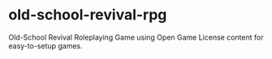 # old-school-revival-rpg
Old-School Revival Roleplaying Game using Open Game License content for easy-to-setup games.
